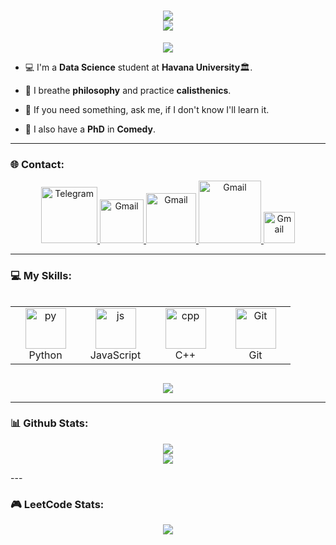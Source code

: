 <h1 align="center">
    <img src="https://readme-typing-svg.herokuapp.com?font=Righteous&size=35&center=true&vCenter=true&width=500&height=60&duration=4000&lines=Hello+There!!+👋;" /> 
    <br>
      <img src="https://readme-typing-svg.herokuapp.com?font=Righteous&size=25&center=true&vCenter=true&width=500&height=60&duration=4500&lines=I'm+Luis+Ernesto+and+I'm+from+Cuba+🇨🇺!;" /> 
    </br>
</h1>
<p align="center">
  <a href="https://github.com/LFrench03">
    <img src="https://komarev.com/ghpvc/?username=LFrench03&color=blue&style=for-the-badge)" />
  </a>
</p>


- 💻 I'm a **Data Science** student at **Havana University**🏛.

- 👾 I breathe **philosophy** and practice **calisthenics**.

- 💬 If you need something, ask me, if I don't know I'll learn it.

- 🤡 I also have a **PhD** in **Comedy**.


---
  
  
### 🌐 Contact:
<p align="center">
  <a href="https://t.me/Lerne03">
    <img alt="Telegram" width="90px" src="https://img.shields.io/badge/Telegram-2CA5E0?style=for-the-badge&logo=telegram&logoColor=white" />
  </a>
  <a target="_blank" href="mailto:luisernestoserras@gmail.com">
    <img  alt="Gmail" width="70px" src="https://img.shields.io/badge/Gmail-D14836?style=for-the-badge&logo=gmail&logoColor=white" />
  </a>
  <a target="_blank" href="https://www.linkedin.com/in/luis-ernesto-serras-91b708329">
    <img  alt="Gmail" width="80px" src="https://img.shields.io/badge/LinkedIn-%230077B5.svg?logo=linkedin&logoColor=white" />
  </a>
  <a target="_blank" href="https://www.instagram.com/luijernesto_sr">
    <img  alt="Gmail" width="100px" src="https://img.shields.io/badge/Instagram-%23E4405F.svg?logo=Instagram&logoColor=white" />
  </a>
  <a target="_blank" href="https://x.com/Lerne03">
    <img  alt="Gmail" width="50px" src="https://img.shields.io/badge/X-black.svg?logo=X&logoColor=white" />
  </a>    
</p>

---

### 💻 My Skills:

<div style="display: flex; align-items: flex-start; align: center">
<table align="center">
  <tr>
    <td align="center" width="96">
        <img src="https://techstack-generator.vercel.app/python-icon.svg" alt="py" width="65" height="65" />
      <br>Python
    </td>
    <td align="center" width="96">
        <img src="https://techstack-generator.vercel.app/js-icon.svg" alt="js" width="65" height="65" />
      <br>JavaScript
    </td>
    <td align="center" width="96">
        <img src="https://techstack-generator.vercel.app/cpp-icon.svg" alt="cpp" width="65" height="65" />
      <br>C++
    </td>
    <td align="center" width="96"> 
        <img src="https://techstack-generator.vercel.app/github-icon.svg" width="65" height="65" alt="Git" />
      <br>Git
    </td>         
 </tr>
</table>

</div>
<p align="center">
  <a href="https://skillicons.dev">
  <img src="https://skillicons.dev/icons?i=linux,vscode,git,html,css,latex,r,md,matlab"/>
  </a>
</p>

---

### 📊 Github Stats:
<p align="center">
  <a>
    <img src="https://github-readme-stats.vercel.app/api?username=LFrench03&theme=dark&show_icons=true&hide_border=true&bg_color=101010"/>
    <br />
    <img src="https://github-readme-stats.vercel.app/api/top-langs/?username=LFrench03&theme=dark&show_icons=true&hide_border=true&bg_color=101010"/>
  </a>
</p>
---

### 🎮 LeetCode Stats:
<p align="center">
  <a>
    <img src="https://leetcard.jacoblin.cool/"/>
    <br />
  </a>
</p>
